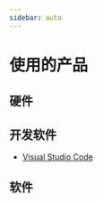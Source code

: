 ```yaml
---
sidebar: auto
---
```


# 使用的产品

## 硬件

## 开发软件

- [Visual Studio Code](https://code.visualstudio.com/)

## 软件
